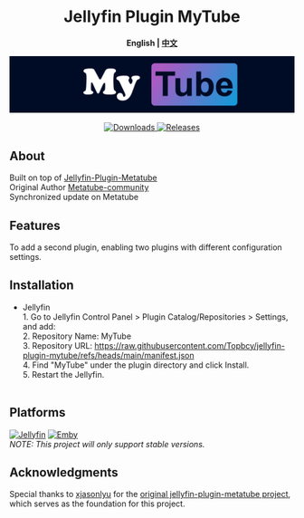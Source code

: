 <h1 align="center">Jellyfin Plugin MyTube</h1>
<p align="center"><b>English | <a href="README_ZH.md">中文</a></b></p>

<p align="center">
<img alt="Plugin Banner" src="https://github.com/Topbcy/jellyfin-plugin-mytube/blob/main/banner.png?raw=true"/>

<p align="center">
<a href="https://github.com/Topbcy/jellyfin-plugin-mytube">
<img alt="Downloads" src="https://img.shields.io/github/downloads/Topbcy/jellyfin-plugin-mytube/total">
</a>
<a href="https://github.com/Topbcy/jellyfin-plugin-mytube/releases">
<img alt="Releases" src="https://img.shields.io/github/v/release/Topbcy/jellyfin-plugin-mytube?include_prereleases&logo=smartthings">
</a> 
</p>

## About
Built on top of [Jellyfin-Plugin-Metatube](https://github.com/metatube-community/jellyfin-plugin-metatube)
<br>Original Author [Metatube-community](https://github.com/metatube-community)
<br>Synchronized update on Metatube

## Features
To add a second plugin, enabling two plugins with different configuration settings.<br>

## Installation
- Jellyfin
<br> 1. Go to Jellyfin Control Panel > Plugin Catalog/Repositories > Settings, and add:
<br> 2. Repository Name: MyTube
<br> 3. Repository URL: https://raw.githubusercontent.com/Topbcy/jellyfin-plugin-mytube/refs/heads/main/manifest.json
<br> 4. Find "MyTube" under the plugin directory and click Install.
<br> 5. Restart the Jellyfin.</br></br>


## Platforms
[![Jellyfin](https://img.shields.io/static/v1?color=%2300A4DC&style=for-the-badge&label=Jellyfin&logo=jellyfin&message=10.10.x)](https://jellyfin.org/)
[![Emby](https://img.shields.io/static/v1?color=%2352B54B&style=for-the-badge&label=Emby&logo=emby&message=4.8.x)](https://emby.media/)
<br>_NOTE: This project will only support stable versions._


## Acknowledgments
Special thanks to [xjasonlyu](https://github.com/xjasonlyu) for the [original jellyfin-plugin-metatube project](https://github.com/metatube-community/jellyfin-plugin-metatube), which serves as the foundation for this project.
